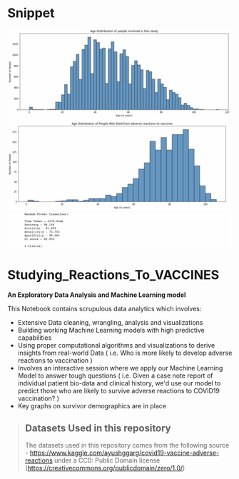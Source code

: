 # Snippet
![Distribution 1](https://github.com/invest41/Studying_Reactions_to_Vaccines/blob/main/IMG_9332.jpeg)
![Distribution 2](https://github.com/invest41/Studying_Reactions_to_Vaccines/blob/main/IMG_9333.jpeg)
![Model](https://github.com/invest41/Studying_Reactions_to_Vaccines/blob/main/IMG_9334.jpeg)

# Studying_Reactions_To_VACCINES
**An Exploratory Data Analysis and Machine Learning model**

This Notebook contains scrupulous data analytics which involves:
- Extensive Data cleaning, wrangling, analysis and visualizations
- Building working Machine Learning models with high predictive capabilities
- Using proper computational algorithms and visualizations to derive insights from real-world Data ( i.e. Who is more likely to develop adverse reactions to vaccination )
- Involves an interactive session where we apply our Machine Learning Model to answer tough questions ( i.e. Given a case note report of individual patient bio-data and clinical history, we'd use our model to predict those who are likely to survive adverse reactions to COVID19 vaccination? )
- Key graphs on survivor demographics are in place


> ## Datasets Used in this repository
> The datasets used in this repository comes from the following source - https://www.kaggle.com/ayushggarg/covid19-vaccine-adverse-reactions under a CC0: Public Domain license (https://creativecommons.org/publicdomain/zero/1.0/)
